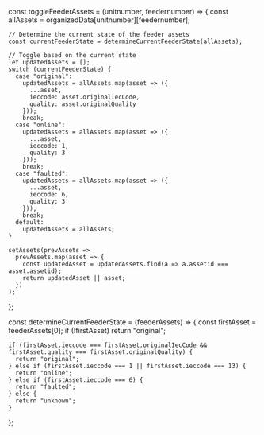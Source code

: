 const toggleFeederAssets = (unitnumber, feedernumber) => {
    const allAssets = organizedData[unitnumber][feedernumber];

    // Determine the current state of the feeder assets
    const currentFeederState = determineCurrentFeederState(allAssets);

    // Toggle based on the current state
    let updatedAssets = [];
    switch (currentFeederState) {
      case "original":
        updatedAssets = allAssets.map(asset => ({
          ...asset,
          ieccode: asset.originalIecCode,
          quality: asset.originalQuality
        }));
        break;
      case "online":
        updatedAssets = allAssets.map(asset => ({
          ...asset,
          ieccode: 1,
          quality: 3
        }));
        break;
      case "faulted":
        updatedAssets = allAssets.map(asset => ({
          ...asset,
          ieccode: 6,
          quality: 3
        }));
        break;
      default:
        updatedAssets = allAssets;
    }

    setAssets(prevAssets =>
      prevAssets.map(asset => {
        const updatedAsset = updatedAssets.find(a => a.assetid === asset.assetid);
        return updatedAsset || asset;
      })
    );
  };

  const determineCurrentFeederState = (feederAssets) => {
    const firstAsset = feederAssets[0];
    if (!firstAsset) return "original";

    if (firstAsset.ieccode === firstAsset.originalIecCode && firstAsset.quality === firstAsset.originalQuality) {
      return "original";
    } else if (firstAsset.ieccode === 1 || firstAsset.ieccode === 13) {
      return "online";
    } else if (firstAsset.ieccode === 6) {
      return "faulted";
    } else {
      return "unknown";
    }
  };
